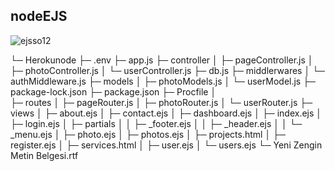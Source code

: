 
## nodeEJS

![ejsso12](https://github.com/Msolmaz4/Herokunode/assets/86296198/d150f719-2aaf-450a-8f54-cc6b2153a4f7)

└─ Herokunode
   ├─ .env
   ├─ app.js
   ├─ controller
   │  ├─ pageController.js
   │  ├─ photoController.js
   │  └─ userController.js
   ├─ db.js
   ├─ middlerwares
   │  └─ authMiddleware.js
   ├─ models
   │  ├─ photoModels.js
   │  └─ userModel.js
   ├─ package-lock.json
   ├─ package.json
   ├─ Procfile
   │  
   ├─ routes
   │  ├─ pageRouter.js
   │  ├─ photoRouter.js
   │  └─ userRouter.js
   ├─ views
   │  ├─ about.ejs
   │  ├─ contact.ejs
   │  ├─ dashboard.ejs
   │  ├─ index.ejs
   │  ├─ login.ejs
   │  ├─ partials
   │  │  ├─ _footer.ejs
   │  │  ├─ _header.ejs
   │  │  └─ _menu.ejs
   │  ├─ photo.ejs
   │  ├─ photos.ejs
   │  ├─ projects.html
   │  ├─ register.ejs
   │  ├─ services.html
   │  ├─ user.ejs
   │  └─ users.ejs
   └─ Yeni Zengin Metin Belgesi.rtf


